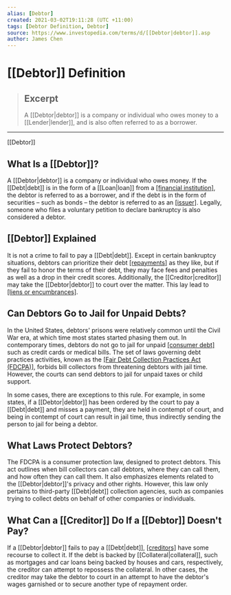 ```yaml
---
alias: [Debtor]
created: 2021-03-02T19:11:28 (UTC +11:00)
tags: [Debtor Definition, Debtor]
source: https://www.investopedia.com/terms/d/[[Debtor|debtor]].asp
author: James Chen
---
```


# [[Debtor]] Definition

> ## Excerpt
> A [[Debtor|debtor]] is a company or individual who owes money to a [[Lender|lender]], and is also often referred to as a borrower.

---

[[Debtor]]
## What Is a [[Debtor]]?

A [[Debtor|debtor]] is a company or individual who owes money. If the [[Debt|debt]] is in the form of a [[Loan|loan]] from a [[financial institution]](https://www.investopedia.com/terms/f/financialinstitution.asp), the debtor is referred to as a borrower, and if the debt is in the form of securities – such as bonds – the debtor is referred to as an [[issuer]](https://www.investopedia.com/terms/i/issuer.asp). Legally, someone who files a voluntary petition to declare bankruptcy is also considered a debtor.

## [[Debtor]] Explained

It is not a crime to fail to pay a [[Debt|debt]]. Except in certain bankruptcy situations, debtors can prioritize their debt [[repayments]](https://www.investopedia.com/terms/r/repayment.asp) as they like, but if they fail to honor the terms of their debt, they may face fees and penalties as well as a drop in their credit scores. Additionally, the [[Creditor|creditor]] may take the [[Debtor|debtor]] to court over the matter. This lay lead to [[liens or encumbrances]](https://www.investopedia.com/ask/answers/061715/what-difference-between-[[Lien|lien]]-and-[[Encumbrance|encumbrance]].asp).

## Can Debtors Go to Jail for Unpaid Debts?

In the United States, debtors' prisons were relatively common until the Civil War era, at which time most states started phasing them out. In contemporary times, debtors do not go to jail for unpaid [[consumer debt]](https://www.investopedia.com/terms/c/consumer-[[Debt|debt]].asp) such as credit cards or medical bills. The set of laws governing debt practices activities, known as the [[Fair Debt Collection Practices Act (FDCPA)]](https://www.investopedia.com/terms/f/fair-debt-collection-practices-act-fdcpa.asp), forbids bill collectors from threatening debtors with jail time. However, the courts can send debtors to jail for unpaid taxes or child support.

In some cases, there are exceptions to this rule. For example, in some states, if a [[Debtor|debtor]] has been ordered by the court to pay a [[Debt|debt]] and misses a payment, they are held in contempt of court, and being in contempt of court can result in jail time, thus indirectly sending the person to jail for being a debtor.

## What Laws Protect Debtors?

The FDCPA is a consumer protection law, designed to protect debtors. This act outlines when bill collectors can call debtors, where they can call them, and how often they can call them. It also emphasizes elements related to the [[Debtor|debtor]]'s privacy and other rights. However, this law only pertains to third-party [[Debt|debt]] collection agencies, such as companies trying to collect debts on behalf of other companies or individuals.

## What Can a [[Creditor]] Do If a [[Debtor]] Doesn't Pay?

If a [[Debtor|debtor]] fails to pay a [[Debt|debt]], [[creditors]](https://www.investopedia.com/terms/c/[[Creditor|creditor]].asp) have some recourse to collect it. If the debt is backed by [[Collateral|collateral]], such as mortgages and car loans being backed by houses and cars, respectively, the creditor can attempt to repossess the collateral. In other cases, the creditor may take the debtor to court in an attempt to have the debtor's wages garnished or to secure another type of repayment order.
